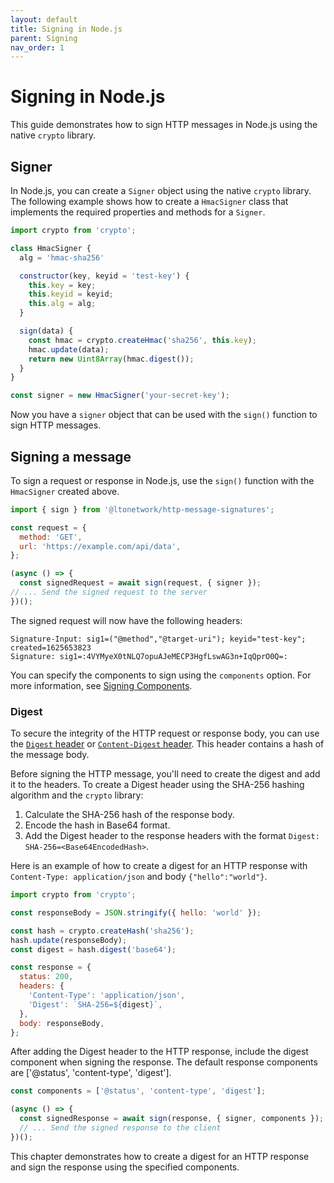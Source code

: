 ```yaml
---
layout: default
title: Signing in Node.js
parent: Signing
nav_order: 1
---
```


# Signing in Node.js

This guide demonstrates how to sign HTTP messages in Node.js using the native `crypto` library.

## Signer

In Node.js, you can create a `Signer` object using the native `crypto` library. The following example shows how to
create a `HmacSigner` class that implements the required properties and methods for a `Signer`.

```javascript
import crypto from 'crypto';

class HmacSigner {
  alg = 'hmac-sha256'

  constructor(key, keyid = 'test-key') {
    this.key = key;
    this.keyid = keyid;
    this.alg = alg;
  }

  sign(data) {
    const hmac = crypto.createHmac('sha256', this.key);
    hmac.update(data);
    return new Uint8Array(hmac.digest());
  }
}

const signer = new HmacSigner('your-secret-key');
```

Now you have a `signer` object that can be used with the `sign()` function to sign HTTP messages.

## Signing a message

To sign a request or response in Node.js, use the `sign()` function with the `HmacSigner` created above.

```javascript
import { sign } from '@ltonetwork/http-message-signatures';

const request = {
  method: 'GET',
  url: 'https://example.com/api/data',
};

(async () => {
  const signedRequest = await sign(request, { signer });
// ... Send the signed request to the server
})();
```

The signed request will now have the following headers:

```
Signature-Input: sig1=("@method","@target-uri"); keyid="test-key"; created=1625653823
Signature: sig1=:4VYMyeX0tNLQ7opuAJeMECP3HgfLswAG3n+IqQprO0Q=:
```

You can specify the components to sign using the `components` option. For more information, see
[Signing Components](/signing#components).

### Digest

To secure the integrity of the HTTP request or response body, you can use the
[`Digest` header](https://developer.mozilla.org/en-US/docs/Web/HTTP/Headers/Digest) or
[`Content-Digest` header](https://developer.mozilla.org/en-US/docs/Web/HTTP/Headers/Content-Digest). This header
contains a hash of the message body.

Before signing the HTTP message, you'll need to create the digest and add it to the headers. To create a Digest header
using the SHA-256 hashing algorithm and the `crypto` library:

1. Calculate the SHA-256 hash of the response body.
2. Encode the hash in Base64 format.
3. Add the Digest header to the response headers with the format `Digest: SHA-256=<Base64EncodedHash>`.

Here is an example of how to create a digest for an HTTP response with `Content-Type: application/json` and body
`{"hello":"world"}`.

```javascript
import crypto from 'crypto';

const responseBody = JSON.stringify({ hello: 'world' });

const hash = crypto.createHash('sha256');
hash.update(responseBody);
const digest = hash.digest('base64');

const response = {
  status: 200,
  headers: {
    'Content-Type': 'application/json',
    'Digest': `SHA-256=${digest}`,
  },
  body: responseBody,
};
```

After adding the Digest header to the HTTP response, include the digest component when signing the response. The default
response components are ['@status', 'content-type', 'digest'].

```javascript
const components = ['@status', 'content-type', 'digest'];

(async () => {
  const signedResponse = await sign(response, { signer, components });
  // ... Send the signed response to the client
})();
```

This chapter demonstrates how to create a digest for an HTTP response and sign the response using the specified components.
